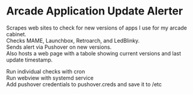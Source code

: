 # Arcade Application Update Alerter

Scrapes web sites to check for new versions of apps I use for my arcade cabinet.<br>
Checks MAME, Launchbox, Retroarch, and LedBlinky.  <br>
Sends alert via Pushover on new versions.<br>
Also hosts a web page with a tabole showing current versions and last update timestamp.<br>

Run individual checks with cron<br>
Run webview with systemd service<br>
Add pushover credentials to pushover.creds and save it to /etc<br>
